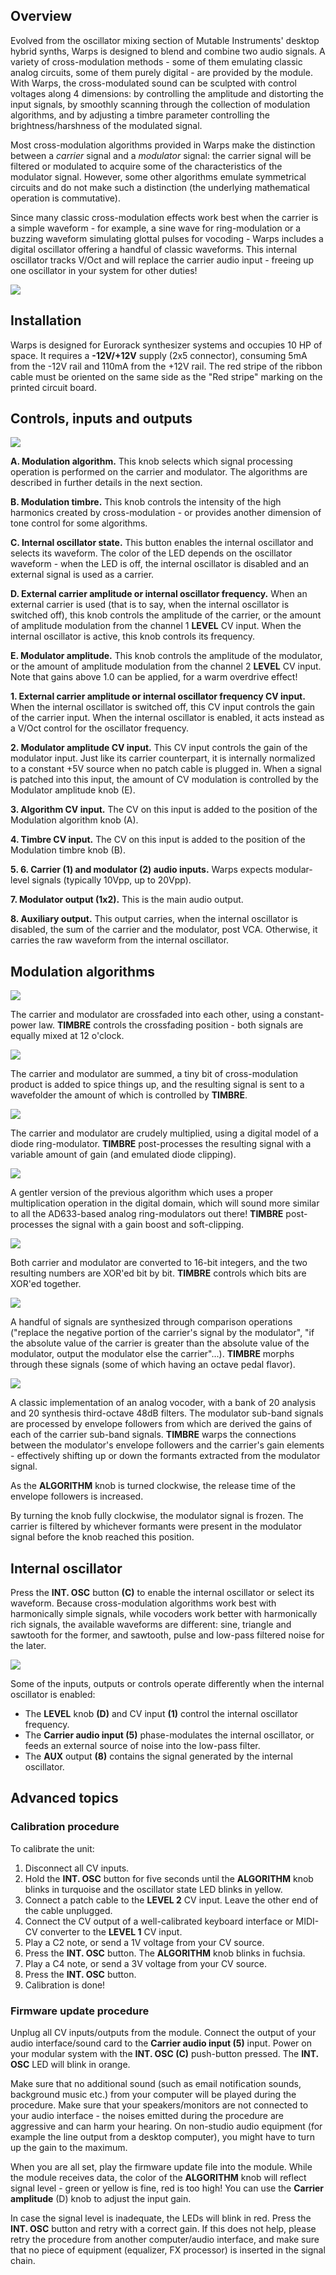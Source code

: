 ## Overview

Evolved from the oscillator mixing section of Mutable Instruments' desktop hybrid synths, Warps is designed to blend and combine two audio signals. A variety of cross-modulation methods - some of them emulating classic analog circuits, some of them purely digital - are provided by the module. With Warps, the cross-modulated sound can be sculpted with control voltages along 4 dimensions: by controlling the amplitude and distorting the input signals, by smoothly scanning through the collection of modulation algorithms, and by adjusting a timbre parameter controlling the brightness/harshness of the modulated signal.

Most cross-modulation algorithms provided in Warps make the distinction between a *carrier* signal and a *modulator* signal: the carrier signal will be filtered or modulated to acquire some of the characteristics of the modulator signal. However, some other algorithms emulate symmetrical circuits and do not make such a distinction (the underlying mathematical operation is commutative).

Since many classic cross-modulation effects work best when the carrier is a simple waveform - for example, a sine wave for ring-modulation or a buzzing waveform simulating glottal pulses for vocoding - Warps includes a digital oscillator offering a handful of classic waveforms. This internal oscillator tracks V/Oct and will replace the carrier audio input - freeing up one oscillator in your system for other duties!

![](images/signal_flow.png)

## Installation

Warps is designed for Eurorack synthesizer systems and occupies 10 HP of space. It requires a **-12V/+12V** supply (2x5 connector), consuming 5mA from the -12V rail and 110mA from the +12V rail. The red stripe of the ribbon cable must be oriented on the same side as the "Red stripe" marking on the printed circuit board.



## Controls, inputs and outputs

![](images/manual.png)


**A. Modulation algorithm.** This knob selects which signal processing operation is performed on the carrier and modulator. The algorithms are described in further details in the next section.

**B. Modulation timbre.** This knob controls the intensity of the high harmonics created by cross-modulation - or provides another dimension of tone control for some algorithms.

**C. Internal oscillator state.** This button enables the internal oscillator and selects its waveform. The color of the LED depends on the oscillator waveform - when the LED is off, the internal oscillator is disabled and an external signal is used as a carrier.

**D. External carrier amplitude or internal oscillator frequency.** When an external carrier is used (that is to say, when the internal oscillator is switched off), this knob controls the amplitude of the carrier, or the amount of amplitude modulation from the channel 1 **LEVEL** CV input. When the internal oscillator is active, this knob controls its frequency.

**E. Modulator amplitude.** This knob controls the amplitude of the modulator, or the amount of amplitude modulation from the channel 2 **LEVEL** CV input. Note that gains above 1.0 can be applied, for a warm overdrive effect!

**1. External carrier amplitude or internal oscillator frequency CV input.** When the internal oscillator is switched off, this CV input controls the gain of the carrier input. When the internal oscillator is enabled, it acts instead as a V/Oct control for the oscillator frequency.

**2. Modulator amplitude CV input.** This CV input controls the gain of the modulator input. Just like its carrier counterpart, it is internally normalized to a constant +5V source when no patch cable is plugged in. When a signal is patched into this input, the amount of CV modulation is controlled by the Modulator amplitude knob (E).

**3. Algorithm CV input.** The CV on this input is added to the position of the Modulation algorithm knob (A).

**4. Timbre CV input.** The CV on this input is added to the position of the Modulation timbre knob (B).

**5. 6. Carrier (1) and modulator (2) audio inputs.** Warps expects modular-level signals (typically 10Vpp, up to 20Vpp).

**7. Modulator output (1x2).** This is the main audio output.

**8. Auxiliary output.** This output carries, when the internal oscillator is disabled, the sum of the carrier and the modulator, post VCA. Otherwise, it carries the raw waveform from the internal oscillator.

## Modulation algorithms

![](images/icon_01.png)

The carrier and modulator are crossfaded into each other, using a constant-power law. **TIMBRE** controls the crossfading position - both signals are equally mixed at 12 o'clock.

![](images/icon_02.png)

The carrier and modulator are summed, a tiny bit of cross-modulation product is added to spice things up, and the resulting signal is sent to a wavefolder the amount of which is controlled by **TIMBRE**.

![](images/icon_03.png)

The carrier and modulator are crudely multiplied, using a digital model of a diode ring-modulator. **TIMBRE** post-processes the resulting signal with a variable amount of gain (and emulated diode clipping).

![](images/icon_04.png)

A gentler version of the previous algorithm which uses a proper multiplication operation in the digital domain, which will sound more similar to all the AD633-based analog ring-modulators out there! **TIMBRE** post-processes the signal with a gain boost and soft-clipping.

![](images/icon_05.png)

Both carrier and modulator are converted to 16-bit integers, and the two resulting numbers are XOR'ed bit by bit. **TIMBRE** controls which bits are XOR'ed together.

![](images/icon_06.png)

A handful of signals are synthesized through comparison operations ("replace the negative portion of the carrier's signal by the modulator", "if the absolute value of the carrier is greater than the absolute value of the modulator, output the modulator else the carrier"...). **TIMBRE** morphs through these signals (some of which having an octave pedal flavor).

![](images/icon_07.png)

A classic implementation of an analog vocoder, with a bank of 20 analysis and 20 synthesis third-octave 48dB filters. The modulator sub-band signals are processed by envelope followers from which are derived the gains of each of the carrier sub-band signals. **TIMBRE** warps the connections between the modulator's envelope followers and the carrier's gain elements - effectively shifting up or down the formants extracted from the modulator signal.

As the **ALGORITHM** knob is turned clockwise, the release time of the envelope followers is increased.

By turning the knob fully clockwise, the modulator signal is frozen. The carrier is filtered by whichever formants were present in the modulator signal before the knob reached this position.

## Internal oscillator

Press the **INT. OSC** button **\(C)** to enable the internal oscillator or select its waveform. Because cross-modulation algorithms work best with harmonically simple signals, while vocoders work better with harmonically rich signals, the available waveforms are different: sine, triangle and sawtooth for the former, and sawtooth, pulse and low-pass filtered noise for the later.

![](images/waveforms.png)

Some of the inputs, outputs or controls operate differently when the internal oscillator is enabled:

-   The **LEVEL** knob **(D)** and CV input **(1)** control the internal oscillator frequency.
-   The **Carrier audio input (5)** phase-modulates the internal oscillator, or feeds an external source of noise into the low-pass filter.
-   The **AUX** output **(8)** contains the signal generated by the internal oscillator.

## Advanced topics

### Calibration procedure

To calibrate the unit:

1.  Disconnect all CV inputs.
2.  Hold the **INT. OSC** button for five seconds until the **ALGORITHM** knob blinks in turquoise and the oscillator state LED blinks in yellow.
3.  Connect a patch cable to the **LEVEL 2** CV input. Leave the other end of the cable unplugged.
4.  Connect the CV output of a well-calibrated keyboard interface or MIDI-CV converter to the **LEVEL 1** CV input.
5.  Play a C2 note, or send a 1V voltage from your CV source.
6.  Press the **INT. OSC** button. The **ALGORITHM** knob blinks in fuchsia.
7.  Play a C4 note, or send a 3V voltage from your CV source.
8.  Press the **INT. OSC** button.
9.  Calibration is done!

### <a name="firmware"></a> Firmware update procedure

Unplug all CV inputs/outputs from the module. Connect the output of your audio interface/sound card to the **Carrier audio input (5)** input. Power on your modular system with the **INT. OSC \(C)** push-button pressed. The **INT. OSC** LED will blink in orange.

Make sure that no additional sound (such as email notification sounds, background music etc.) from your computer will be played during the procedure. Make sure that your speakers/monitors are not connected to your audio interface - the noises emitted during the procedure are aggressive and can harm your hearing. On non-studio audio equipment (for example the line output from a desktop computer), you might have to turn up the gain to the maximum.

When you are all set, play the firmware update file into the module. While the module receives data, the color of the **ALGORITHM** knob will reflect signal level - green or yellow is fine, red is too high! You can use the **Carrier amplitude** (D) knob to adjust the input gain.

In case the signal level is inadequate, the LEDs will blink in red. Press the **INT. OSC** button and retry with a correct gain. If this does not help, please retry the procedure from another computer/audio interface, and make sure that no piece of equipment (equalizer, FX processor) is inserted in the signal chain.
